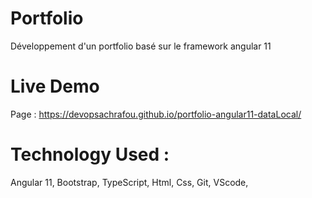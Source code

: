 # Portfolio
Développement d'un portfolio basé sur le framework angular 11

# Live Demo
Page : https://devopsachrafou.github.io/portfolio-angular11-dataLocal/

# Technology Used : 
Angular 11, Bootstrap, TypeScript, Html, Css, Git, VScode,
